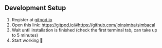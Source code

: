 ## Development Setup

1. Register at <a href="https://gitpod.io">gitpod.io</a>
2. Open this link: https://gitpod.io/#https://github.com/joinsimba/simbacal
3. Wait until installation is finished (check the first terminal tab, can take up to 5 minutes)
4. Start working 🎉
